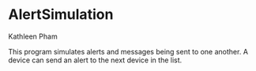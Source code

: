 # AlertSimulation

Kathleen Pham

This program simulates alerts and messages being sent to one another. A device can send an alert to the next device in the list.
